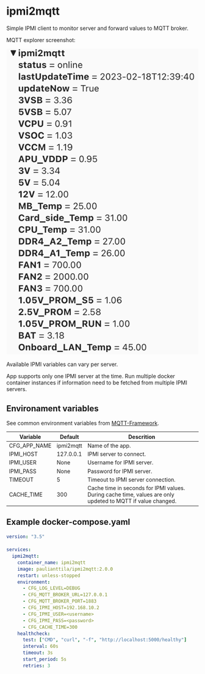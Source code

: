 # ipmi2mqtt

Simple IPMI client to monitor server and forward values to MQTT broker.

MQTT explorer screenshot:

![plot](./pics/mqtt.png)

Available IPMI variables can vary per server.

App supports only one IPMI server at the time.
Run multiple docker container instances if information need to be fetched from multiple IPMI servers.

## Environament variables

See common environment variables from [MQTT-Framework](https://github.com/paulianttila/MQTT-Framework).

| **Variable**               | **Default** | **Descrition**                                                                                                |
|----------------------------|-------------|---------------------------------------------------------------------------------------------------------------|
| CFG_APP_NAME               | ipmi2mqtt   | Name of the app.                                                                                              |
| IPMI_HOST                  | 127.0.0.1   | IPMI server to connect.                                                                                       |
| IPMI_USER                  | None        | Username for IPMI server.                                                                                     |
| IPMI_PASS                  | None        | Password for IPMI server.                                                                                     |
| TIMEOUT                    | 5           | Timeout to IPMI server connection.                                                                            |
| CACHE_TIME                 | 300         | Cache time in seconds for IPMI values. During cache time, values are only updeted to MQTT if value changed.   |

## Example docker-compose.yaml

```yaml
version: "3.5"

services:
  ipmi2mqtt:
    container_name: ipmi2mqtt
    image: paulianttila/ipmi2mqtt:2.0.0
    restart: unless-stopped
    environment:
      - CFG_LOG_LEVEL=DEBUG
      - CFG_MQTT_BROKER_URL=127.0.0.1
      - CFG_MQTT_BROKER_PORT=1883
      - CFG_IPMI_HOST=192.168.10.2
      - CFG_IPMI_USER=<username>
      - CFG_IPMI_PASS=<password>
      - CFG_CACHE_TIME=300
    healthcheck:
      test: ["CMD", "curl", "-f", "http://localhost:5000/healthy"]
      interval: 60s
      timeout: 3s
      start_period: 5s
      retries: 3
 ```